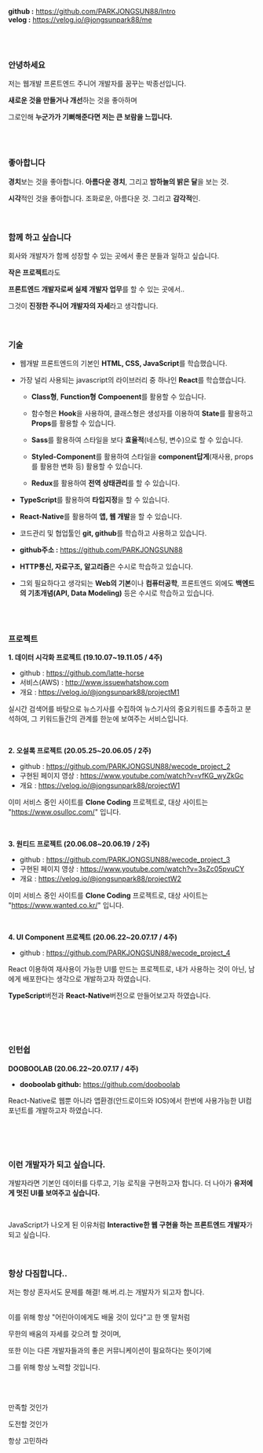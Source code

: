 **github :** https://github.com/PARKJONGSUN88/Intro <br>**velog :** https://velog.io/@jongsunpark88/me


<br>
<br>

### 안녕하세요

저는 웹개발 프론트엔드 주니어 개발자를 꿈꾸는 박종선입니다.

**새로운 것을 만들거나 개선**하는 것을 좋아하며 

그로인해 **누군가가 기뻐해준다면 저는 큰 보람을 느낍니다.**

<br>
<br>

### 좋아합니다

**경치**보는 것을 좋아합니다. **아름다운 경치**, 그리고 **밤하늘의 밝은 달**을 보는 것.

**시각**적인 것을 좋아합니다. 조화로운, 아름다운 것. 그리고 **감각적**인.
<br>
<br>
<br>

### 함께 하고 싶습니다

회사와 개발자가 함께 성장할 수 있는 곳에서 좋은 분들과 일하고 싶습니다.

**작은 프로젝트**라도 

**프론트엔드 개발자로써 실제 개발자 업무**를 할 수 있는 곳에서..

그것이 **진정한 주니어 개발자의 자세**라고 생각합니다.
<br>
<br>
<br>

### 기술
- 웹개발 프론트엔드의 기본인 **HTML, CSS, JavaScript**를 학습했습니다.
- 가장 널리 사용되는 javascript의 라이브러리 중 하나인 **React**를 학습했습니다.
   - **Class형**, **Function형** **Compoenent**를 활용할 수 있습니다.
   
   - 함수형은 **Hook**을 사용하여, 클래스형은 생성자를 이용하여 **State**를 활용하고 **Props**를 활용할 수 있습니다.
   
   - **Sass**를 활용하여 스타일을 보다 **효율적**(네스팅, 변수)으로 할 수 있습니다.
   
   - **Styled-Component**를 활용하여 스타일을 **component답게**(재사용, props를 활용한 변화 등) 활용할 수 있습니다.
   
   - **Redux**를 활용하여 **전역 상태관리**를 할 수 있습니다.      
     
- **TypeScript**를 활용하여 **타입지정**을 할 수 있습니다.  
- **React-Native**를 활용하여 **앱, 웹 개발**을 할 수 있습니다.

- 코드관리 및 협업툴인 **git, github**를 학습하고 사용하고 있습니다.
-  **github주소 :** https://github.com/PARKJONGSUN88
- **HTTP통신, 자료구조, 알고리즘**은 수시로 학습하고 있습니다.
- 그외 필요하다고 생각되는 **Web의 기본**이나 **컴퓨터공학**, 프론트엔드 외에도 **백엔드의 기초개념(API, Data Modeling)** 등은 수시로 학습하고 있습니다.
<br>
<br>

### 프로젝트
**1. 데이터 시각화 프로젝트 (19.10.07~19.11.05 / 4주)** 
- github : https://github.com/latte-horse
- 서비스(AWS) : http://www.issuewhatshow.com
- 개요 : https://velog.io/@jongsunpark88/projectM1

실시간 검색어를 바탕으로 뉴스기사를 수집하여 뉴스기사의 중요키워드를 추출하고 분석하여, 
그 키워드들간의 관계를 한눈에 보여주는 서비스입니다.

  <br>

**2. 오설록 프로젝트 (20.05.25~20.06.05 / 2주)**
- github : https://github.com/PARKJONGSUN88/wecode_project_2
- 구현된 페이지 영상 : https://www.youtube.com/watch?v=vfKG_wyZkGc
- 개요 : https://velog.io/@jongsunpark88/projectW1

이미 서비스 중인 사이트를 **Clone Coding** 프로젝트로,
대상 사이트는 "https://www.osulloc.com/" 입니다.
  
<br>

**3. 원티드 프로젝트 (20.06.08~20.06.19 / 2주)**
- github :  https://github.com/PARKJONGSUN88/wecode_project_3
- 구현된 페이지 영상 :  https://www.youtube.com/watch?v=3sZc05pvuCY
- 개요 : https://velog.io/@jongsunpark88/projectW2

이미 서비스 중인 사이트를 **Clone Coding** 프로젝트로,
대상 사이트는 "https://www.wanted.co.kr/" 입니다.

<br>

**4. UI Component 프로젝트 (20.06.22~20.07.17 / 4주)**
- github :  https://github.com/PARKJONGSUN88/wecode_project_4

React 이용하여 재사용이 가능한 UI를 만드는 프로젝트로,
내가 사용하는 것이 아닌, 남에게 배포한다는 생각으로 개발하고자 하였습니다.

**TypeScript**버전과 **React-Native**버전으로 만들어보고자 하였습니다.

<br>
<br>
<br>


### 인턴쉽

**DOOBOOLAB (20.06.22~20.07.17 / 4주)**

- **dooboolab github:** https://github.com/dooboolab

React-Native로 웹뿐 아니라 앱환경(안드로이드와 IOS)에서 한번에 사용가능한 UI컴포넌트를 개발하고자 하였습니다.

<br>
<br>
<br>

### 이런 개발자가 되고 싶습니다.

개발자라면 기본인 데이터를 다루고, 기능 로직을 구현하고자 합니다.
더 나아가 **유저에게 멋진 UI를 보여주고 싶습니다.**

<br>

JavaScript가 나오게 된 이유처럼
**Interactive한 웹 구현을 하는 프론트엔드 개발자**가 되고 싶습니다.
<br>
<br>
<br>

### 항상 다짐합니다..

저는 항상 혼자서도 문제를 해결! 해.버.리.는 개발자가 되고자 합니다.
<br>
<br>

이를 위해 항상 "어린아이에게도 배울 것이 있다"고 한 옛 말처럼

무한의 배움의 자세를 갖으려 할 것이며, 

또한 이는 다른 개발자들과의 좋은 커뮤니케이션이 필요하다는 뜻이기에

그를 위해 항상 노력할 것입니다. 


<br><br>



만족할 것인가

도전할 것인가

항상 고민하라
